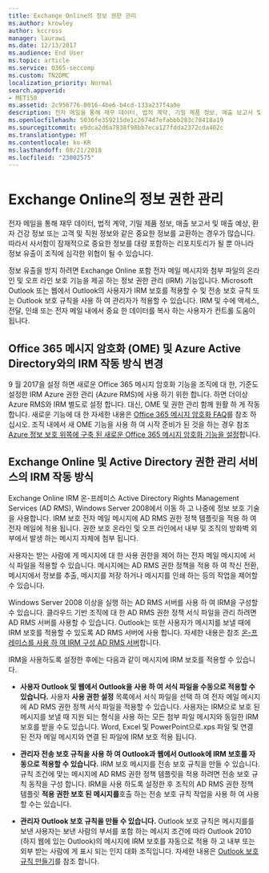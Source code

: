 ```yaml
---
title: Exchange Online의 정보 권한 관리
ms.author: krowley
author: kccross
manager: laurawi
ms.date: 12/13/2017
ms.audience: End User
ms.topic: article
ms.service: O365-seccomp
ms.custom: TN2DMC
localization_priority: Normal
search.appverid:
- MET150
ms.assetid: 2c956776-0016-4be6-b4cd-133a237f4a9e
description: 전자 메일을 통해 재무 데이터, 법적 계약, 기밀 제품 정보, 매출 보고서 및 매출 예상, 환자 건강 정보 또는 고객 및 직원 정보와 같은 중요한 정보를 교환하는 경우가 많습니다. 따라서 사서함이 잠재적으로 중요한 정보를 대량 포함하는 리포지토리가 될 뿐 아니라 정보 유출이 조직에 심각한 위협이 될 수 있습니다.
ms.openlocfilehash: 5036fe359215de1c2674d7efabbb283c78418a19
ms.sourcegitcommit: e9dca2d6a7838f98bb7eca127fdda2372cda402c
ms.translationtype: MT
ms.contentlocale: ko-KR
ms.lasthandoff: 08/21/2018
ms.locfileid: "23002575"
---
```

# <a name="information-rights-management-in-exchange-online"></a>Exchange Online의 정보 권한 관리

전자 메일을 통해 재무 데이터, 법적 계약, 기밀 제품 정보, 매출 보고서 및 매출 예상, 환자 건강 정보 또는 고객 및 직원 정보와 같은 중요한 정보를 교환하는 경우가 많습니다. 따라서 사서함이 잠재적으로 중요한 정보를 대량 포함하는 리포지토리가 될 뿐 아니라 정보 유출이 조직에 심각한 위협이 될 수 있습니다.
  
정보 유출을 방지 하려면 Exchange Online 포함 전자 메일 메시지와 첨부 파일의 온라인 및 오프 라인 보호 기능을 제공 하는 정보 권한 관리 (IRM) 기능입니다. Microsoft Outlook 또는 웹에서 Outlook의 사용자가 IRM 보호를 적용할 수 및 전송 보호 규칙 또는 Outlook 보호 규칙을 사용 하 여 관리자가 적용할 수 있습니다. IRM 및 수에 액세스, 전달, 인쇄 또는 전자 메일 내에서 중요 한 데이터를 복사 하는 사용자가 컨트롤 도움이 됩니다.
  
## <a name="changes-to-how-irm-works-with-office-365-message-encryption-ome-and-azure-active-directory"></a>Office 365 메시지 암호화 (OME) 및 Azure Active Directory와의 IRM 작동 방식 변경

9 월 2017을 설정 하면 새로운 Office 365 메시지 암호화 기능을 조직에 대 한, 기준도 설정한 IRM Azure 권한 관리 (Azure RMS)에 사용 하기 위한 합니다. 하면 더이상 Azure RMS와 IRM 별도로 설정 합니다. 대신, OME 및 권한 관리 함께 원활 하 게 작동 합니다. 새로운 기능에 대 한 자세한 내용은 [Office 365 메시지 암호화 FAQ](https://support.office.com/article/0432dce9-d9b6-4e73-8a13-4a932eb0081e)를 참조 하십시오. 조직 내에서 새 OME 기능을 사용 하 여 시작 준비가 된 것을 하는 경우 참조 [Azure 정보 보호 위쪽에 구축 된 새로운 Office 365 메시지 암호화 기능을 설정](https://support.office.com/article/7ff0c040-b25c-4378-9904-b1b50210d00e)합니다.
  
## <a name="how-irm-works-with-exchange-online-and-active-directory-rights-management-services"></a>Exchange Online 및 Active Directory 권한 관리 서비스의 IRM 작동 방식

Exchange Online IRM 온-프레미스 Active Directory Rights Management Services (AD RMS), Windows Server 2008에서 이동 하 고 나중에 정보 보호 기술을 사용합니다. IRM 보호 전자 메일 메시지에 AD RMS 권한 정책 템플릿을 적용 하 여 전자 메일에 적용 됩니다. 권한 보호 온라인 및 오프 라인에서 내부 및 조직의 방화벽 외부에서 발생 하는 메시지 자체에 첨부 됩니다.
  
사용자는 받는 사람에 게 메시지에 대 한 사용 권한을 제어 하는 전자 메일 메시지에 서식 파일을 적용할 수 있습니다. 메시지에는 AD RMS 권한 정책을 적용 하 여 착신 전환, 메시지에서 정보를 추출, 메시지를 저장 하거나 메시지를 인쇄 하는 등의 작업을 제어할 수 있습니다.
  
Windows Server 2008 이상을 실행 하는 AD RMS 서버를 사용 하 여 IRM을 구성할 수 있습니다. 클라우드 기반 조직에 대 한 AD RMS 권한 정책 서식 파일을 관리 하려면 AD RMS 서버를 사용할 수 있습니다. Outlook는 또한 사용자가 메시지를 보낼 때에 IRM 보호를 적용할 수 있도록 AD RMS 서버에 사용 합니다. 자세한 내용은 참조 [온-프레미스를 사용 하 여 IRM 구성 AD RMS 서버](configure-irm-to-use-an-on-premises-ad-rms-server.md)합니다. 
  
IRM을 사용하도록 설정한 후에는 다음과 같이 메시지에 IRM 보호를 적용할 수 있습니다.
  
- **사용자 Outlook 및 웹에서 Outlook을 사용 하 여 서식 파일을 수동으로 적용할 수 있습니다.** 사용자 **사용 권한 설정** 목록에서 서식 파일을 선택 하 여 전자 메일 메시지에 AD RMS 권한 정책 서식 파일을 적용할 수 있습니다. 사용자는 IRM으로 보호 된 메시지를 보낼 때 지원 되는 형식을 사용 하는 모든 첨부 파일 메시지와 동일한 IRM 보호를 받을 수도 있습니다. Word, Excel 및 PowerPoint으로.xps 파일 및 연결 된 전자 메일 메시지와 연결 된 파일에 IRM 보호 적용 됩니다. 
    
- **관리자 전송 보호 규칙을 사용 하 여 Outlook과 웹에서 Outlook에 IRM 보호를 자동으로 적용할 수 있습니다.** IRM 보호 메시지를 전송 보호 규칙을 만들 수 있습니다. 규칙 조건에 맞는 메시지에 AD RMS 권한 정책 템플릿을 적용 하려면 전송 보호 규칙 동작을 구성 합니다. IRM을 사용 하도록 설정한 후 조직의 AD RMS 권한 정책 템플릿 **적용 권한 보호 된 메시지를**호출 하는 전송 보호 규칙 작업을 사용 하 여 사용할 수는 있습니다.
    
- **관리자 Outlook 보호 규칙을 만들 수 있습니다.** Outlook 보호 규칙은 메시지를를 보낸 사용자는 보낸 사람의 부서를 포함 하는 메시지 조건에 따라 Outlook 2010 (하지 웹에 있는 Outlook)의 메시지에 IRM 보호를 자동으로 적용 하 고 내부 또는 외부 받는 사람에 게 표시 되는 인지 대화 조직입니다. 자세한 내용은 [Outlook 보호 규칙 만들기](http://technet.microsoft.com/library/da64750d-faaf-44de-ad8c-888eba7fbdbf.aspx)를 참조 합니다.
    

